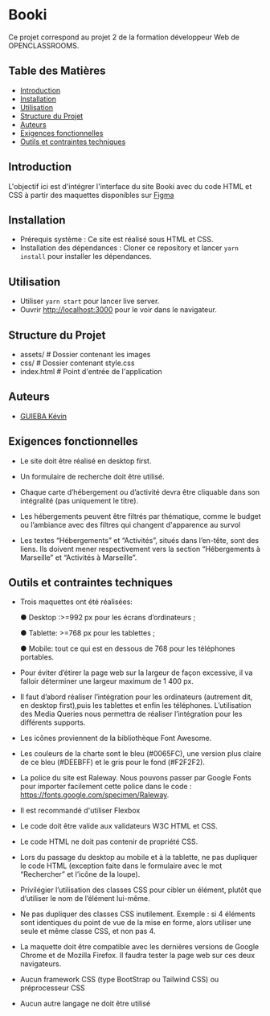 # Booki #
 
 Ce projet correspond au projet 2 de la formation développeur Web de OPENCLASSROOMS.


## Table des Matières

- [Introduction](#introduction)
- [Installation](#installation)
- [Utilisation](#utilisation)
- [Structure du Projet](#structure-du-projet)
- [Auteurs](#auteurs)
- [Exigences fonctionnelles](#exigences-fonctionnelles)
- [Outils et contraintes techniques](#outils-et-contraintes-techniques)


## Introduction 

L'objectif ici est d'intégrer l'interface du site Booki avec du code HTML et CSS à partir des maquettes disponibles sur [Figma](https://www.figma.com/file/aen32jonHhD7JnIEL2b3sE/Projet-2-FR---Booki?node-id=349%3A1)


## Installation

- Prérequis système : Ce site est réalisé sous HTML et CSS.
- Installation des dépendances : Cloner ce repository et lancer `yarn install` pour installer les dépendances.


## Utilisation

- Utiliser  `yarn start` pour lancer live server.
- Ouvrir [http://localhost:3000](http://localhost:3000) pour le  voir dans le navigateur.


## Structure du Projet

- assets/         # Dossier contenant les images
- css/            # Dossier contenant style.css
- index.html      # Point d'entrée de l'application

## Auteurs

- [GUIEBA Kévin](https://github.com/Kguie/)


## Exigences fonctionnelles 

- Le site doit être réalisé en desktop first.

- Un formulaire de recherche doit être utilisé.

- Chaque carte d’hébergement ou d’activité devra être cliquable dans son intégralité (pas uniquement le titre).

- Les hébergements peuvent être filtrés par thématique, comme le budget ou l’ambiance avec des filtres qui changent d'apparence au survol

- Les textes “Hébergements” et “Activités”, situés dans l’en-tête, sont des liens. Ils doivent mener respectivement vers la section “Hébergements à Marseille” et “Activités à Marseille”.

## Outils et contraintes techniques 

- Trois maquettes ont été réalisées:

    ● Desktop :>=992 px pour les écrans d’ordinateurs ;

    ● Tablette: >=768 px pour les tablettes ;

    ● Mobile: tout ce qui est en dessous de 768 pour les téléphones portables.

- Pour éviter d’étirer la page web sur la largeur de façon excessive, il va falloir déterminer une largeur maximum de 1 400 px.
- Il faut d’abord réaliser l’intégration pour les ordinateurs (autrement dit, en desktop first),puis les tablettes et enfin les téléphones. 
    L’utilisation des Media Queries nous permettra de réaliser l’intégration pour les différents supports.
- Les icônes proviennent de la bibliothèque Font Awesome.
- Les couleurs de la charte sont le bleu (#0065FC), une version plus claire de ce bleu (#DEEBFF) et le gris pour le fond (#F2F2F2).
- La police du site est Raleway. Nous pouvons passer par Google Fonts pour importer facilement cette police dans le code : https://fonts.google.com/specimen/Raleway.
- Il est recommandé d'utiliser Flexbox    

- Le code doit être valide aux validateurs W3C HTML et CSS.
- Le code HTML ne doit pas contenir de propriété CSS.
- Lors du passage du desktop au mobile et à la tablette, ne pas dupliquer le code HTML (exception faite dans le formulaire avec le mot “Rechercher” et l’icône de la loupe).
- Privilégier l’utilisation des classes CSS pour cibler un élément, plutôt que d’utiliser le nom de l’élément lui-même.
- Ne pas dupliquer des classes CSS inutilement. Exemple : si 4 éléments sont identiques du point de vue de la mise en forme, alors utiliser une seule et même
    classe CSS, et non pas 4.

- La maquette doit être compatible avec les dernières versions de Google Chrome et de Mozilla Firefox. Il faudra tester la page web sur ces deux navigateurs.

- Aucun framework CSS (type BootStrap ou Tailwind CSS) ou préprocesseur CSS 
- Aucun autre langage ne doit être utilisé 